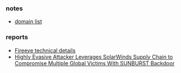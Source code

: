 ### notes 

* [domain list](https://github.com/bambenek/research)

### reports

* [Fireeye technical details](https://www.fireeye.com/blog/threat-research/2020/12/sunburst-additional-technical-details.html)
* [Highly Evasive Attacker Leverages SolarWinds Supply Chain to Compromise Multiple Global Victims With SUNBURST Backdoor](https://www.fireeye.com/blog/threat-research/2020/12/evasive-attacker-leverages-solarwinds-supply-chain-compromises-with-sunburst-backdoor.html)
